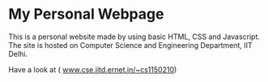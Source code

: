  # My Personal Webpage
 
 This is a personal website made by using basic HTML, CSS and Javascript. 
 The site is hosted on Computer Science and Engineering Department, IIT Delhi. 
 
 Have a look at ( www.cse.iitd.ernet.in/~cs1150210)
